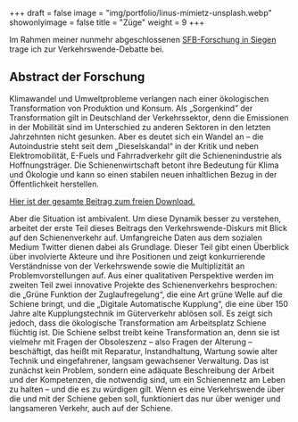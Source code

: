 +++
draft = false
image = "img/portfolio/linus-mimietz-unsplash.webp"
showonlyimage = false
title = "Züge"
weight = 9
+++

Im Rahmen meiner nunmehr abgeschlossenen [SFB-Forschung in Siegen](https://www.mediacoop.uni-siegen.de/de/projekte/a04/) trage ich zur Verkehrswende-Debatte bei.
<!--more-->
## Abstract der Forschung
Klimawandel und Umweltprobleme verlangen nach einer ökologischen Transformation von Produktion und Konsum. Als „Sorgenkind” der Transformation gilt in Deutschland der Verkehrssektor, denn die Emissionen in der Mobilität sind im Unterschied zu anderen Sektoren in den letzten Jahrzehnten nicht gesunken. Aber es deutet sich ein Wandel an – die Autoindustrie steht seit dem „Dieselskandal“ in der Kritik und neben Elektromobilität, E-Fuels und Fahrradverkehr gilt die Schienenindustrie als Hoffnungsträger. Die Schienenwirtschaft betont ihre Bedeutung für Klima und Ökologie und kann so einen stabilen neuen inhaltlichen Bezug in der Öffentlichkeit herstellen.

[Hier ist der gesamte Beitrag zum freien Download.](http://dspace.ub.uni-siegen.de/handle/ubsi/2290)

Aber die Situation ist ambivalent. Um diese Dynamik besser zu verstehen, arbeitet der erste Teil dieses Beitrags den Verkehrswende-Diskurs mit Blick auf den Schienenverkehr auf. Umfangreiche Daten aus dem sozialen Medium Twitter dienen dabei als Grundlage. Dieser Teil gibt einen Überblick über involvierte Akteure und ihre Positionen und zeigt konkurrierende Verständnisse von der Verkehrswende sowie die Multiplizität an Problemvorstellungen auf. Aus einer qualitativen Perspektive werden im zweiten Teil zwei innovative Projekte des Schienenverkehrs besprochen: die „Grüne Funktion der Zuglaufregelung“, die eine Art grüne Welle auf die Schiene bringt, und die „Digitale Automatische Kupplung“, die eine über 150 Jahre alte Kupplungstechnik im Güterverkehr ablösen soll. Es zeigt sich jedoch, dass die ökologische Transformation am Arbeitsplatz Schiene flüchtig ist. Die Schiene selbst treibt keine Transformation an, denn sie ist vielmehr mit Fragen der Obsoleszenz – also Fragen der Alterung – beschäftigt, das heißt mit Reparatur, Instandhaltung, Wartung sowie alter Technik und eingefahrener, langsam gewachsener Verwaltung. Das ist zunächst kein Problem, sondern eine adäquate Beschreibung der Arbeit und der Kompetenzen, die notwendig sind, um ein Schienennetz am Leben zu halten – und die es zu würdigen gilt. Wenn es eine Verkehrswende über die und mit der Schiene geben soll, funktioniert das nur über weniger und langsameren Verkehr, auch auf der Schiene.
